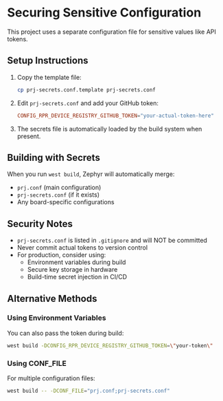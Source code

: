 # Securing Sensitive Configuration

This project uses a separate configuration file for sensitive values like API tokens.

## Setup Instructions

1. Copy the template file:
   ```bash
   cp prj-secrets.conf.template prj-secrets.conf
   ```

2. Edit `prj-secrets.conf` and add your GitHub token:
   ```conf
   CONFIG_RPR_DEVICE_REGISTRY_GITHUB_TOKEN="your-actual-token-here"
   ```

3. The secrets file is automatically loaded by the build system when present.

## Building with Secrets

When you run `west build`, Zephyr will automatically merge:
- `prj.conf` (main configuration)
- `prj-secrets.conf` (if it exists)
- Any board-specific configurations

## Security Notes

- `prj-secrets.conf` is listed in `.gitignore` and will NOT be committed
- Never commit actual tokens to version control
- For production, consider using:
  - Environment variables during build
  - Secure key storage in hardware
  - Build-time secret injection in CI/CD

## Alternative Methods

### Using Environment Variables

You can also pass the token during build:
```bash
west build -DCONFIG_RPR_DEVICE_REGISTRY_GITHUB_TOKEN=\"your-token\"
```

### Using CONF_FILE

For multiple configuration files:
```bash
west build -- -DCONF_FILE="prj.conf;prj-secrets.conf"
```
